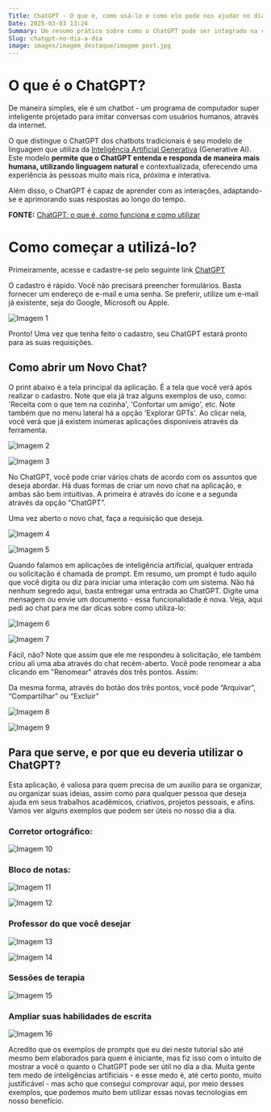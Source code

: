 ```yaml
---
Title: ChatGPT - O que é, como usá-lo e como ele pode nos ajudar no dia a dia
Date: 2025-03-03 13:24
Summary: Um resumo prático sobre como o ChatGPT pode ser integrado na vida cotidiana.
Slug: chatgpt-no-dia-a-dia
image: images/imagem_destaque/imagem post.jpg
---
```


# O que é o ChatGPT? 


De maneira simples, ele é um chatbot - um programa de computador super inteligente projetado para imitar conversas com usuários humanos, através da internet.  


O que distingue o ChatGPT dos chatbots tradicionais é seu modelo de linguagem que utiliza da [Inteligência Artificial Generativa](https://www.surfedigital.io/blog/ia-generativa) (Generative AI). Este modelo **permite que o ChatGPT entenda e responda de maneira mais humana, utilizando linguagem natural** e contextualizada, oferecendo uma experiência às pessoas muito mais rica, próxima e interativa.  


Além disso, o ChatGPT é capaz de aprender com as interações, adaptando-se e aprimorando suas respostas ao longo do tempo.  


**FONTE:** 
[ChatGPT: o que é, como funciona e como utilizar](https://www.surfedigital.io/blog/chatgpt)  


# **Como começar a utilizá-lo?**  

Primeiramente, acesse e cadastre-se pelo seguinte link [ChatGPT](https://chatgpt.com/)  

O cadastro é rápido. Você não precisará preencher formulários. Basta fornecer um endereço de e-mail e uma senha. Se preferir, utilize um e-mail já existente, seja do Google, Microsoft ou Apple.  

![Imagem 1](./images/imagem_post/post_chatgpt_dia_a_dia/Untitled.png)  

Pronto! Uma vez que tenha feito o cadastro, seu ChatGPT estará pronto para as suas requisições.  
 
## **Como abrir um Novo Chat?**  

O print abaixo é a tela principal da aplicação. É a tela que você verá após realizar o cadastro. Note que ela já traz alguns exemplos de uso, como: 'Receita com o que tem na cozinha', 'Confortar um amigo', etc. Note também que no menu lateral há a opção 'Explorar GPTs'. Ao clicar nela, você verá que já existem inúmeras aplicações disponíveis através da ferramenta.  

![Imagem 2](./images/imagem_post/post_chatgpt_dia_a_dia/Untitled%201.png)  


![Imagem 3](./images/imagem_post/post_chatgpt_dia_a_dia/Untitled%202.png)  

No ChatGPT, você pode criar vários chats de acordo com os assuntos que deseja abordar. Há duas formas de criar um novo chat na aplicação, e ambas são bem intuitivas. A primeira é através do ícone e a segunda através da opção “ChatGPT”.  

Uma vez aberto o novo chat, faça a requisição que deseja.  

![Imagem 4](./images/imagem_post/post_chatgpt_dia_a_dia/Untitled%203.png)  

![Imagem 5](./images/imagem_post/post_chatgpt_dia_a_dia/Untitled%204.png)  

Quando falamos em aplicações de inteligência artificial, qualquer entrada ou solicitação é chamada de prompt. Em resumo, um prompt é tudo aquilo que você digita ou diz para iniciar uma interação com um sistema. Não há nenhum segredo aqui, basta entregar uma entrada ao ChatGPT. Digite uma mensagem ou envie um documento - essa funcionalidade é nova. Veja, aqui pedi ao chat para me dar dicas sobre como utiliza-lo:  

![Imagem 6](./images/imagem_post/post_chatgpt_dia_a_dia/Untitled%205.png)  

![Imagem 7](./images/imagem_post/post_chatgpt_dia_a_dia/Untitled%206.png)  

Fácil, não? Note que assim que ele me respondeu à solicitação, ele também criou ali uma aba através do chat recém-aberto. Você pode renomear a aba clicando em "Renomear" através dos três pontos. Assim:  

Da mesma forma, através do botão dos três pontos, você pode “Arquivar”, “Compartilhar” ou “Excluir”  

![Imagem 8](./images/imagem_post/post_chatgpt_dia_a_dia/Untitled%207.png)  

![Imagem 9](./images/imagem_post/post_chatgpt_dia_a_dia/Untitled%208.png)  


## **Para que serve, e por que eu deveria utilizar o ChatGPT?**  


Esta aplicação, é valiosa para quem precisa de um auxilio para se organizar, ou organizar suas ideias, assim como para qualquer pessoa que deseja ajuda em seus trabalhos acadêmicos, criativos, projetos pessoais, e afins. Vamos ver alguns exemplos que podem ser úteis no nosso dia a dia.  


### **Corretor ortográfico:**  


![Imagem 10](./images/imagem_post/post_chatgpt_dia_a_dia/Untitled%209.png)  


### **Bloco de notas:**  


![Imagem 11](./images/imagem_post/post_chatgpt_dia_a_dia/Untitled%2010.png)  


![Imagem 12](./images/imagem_post/post_chatgpt_dia_a_dia/Untitled%2011.png)  


### **Professor do que você desejar**  


![Imagem 13](./images/imagem_post/post_chatgpt_dia_a_dia/Untitled%2012.png)  


![Imagem 14](./images/imagem_post/post_chatgpt_dia_a_dia/Untitled%2013.png)  


### **Sessões de terapia**  


![Imagem 15](./images/imagem_post/post_chatgpt_dia_a_dia/Untitled%2014.png)  


### **Ampliar suas habilidades de escrita**  


![Imagem 16](./images/imagem_post/post_chatgpt_dia_a_dia/image.png)  


Acredito que os exemplos de prompts que eu dei neste tutorial são até mesmo bem elaborados para quem é iniciante, mas fiz isso com o intuito de mostrar a você o quanto o ChatGPT pode ser útil no dia a dia. Muita gente tem medo de inteligências artificiais - e esse medo é, até certo ponto, muito justificável - mas acho que consegui comprovar aqui, por meio desses exemplos, que podemos muito bem utilizar essas novas tecnologias em nosso benefício.
